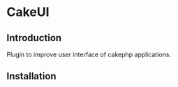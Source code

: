 CakeUI
======

<h2>Introduction</h2>
<p>Plugin to improve user interface of cakephp applications.</p>
<h2>Installation</h2>
